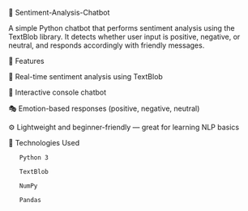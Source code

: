 💬 Sentiment-Analysis-Chatbot

A simple Python chatbot that performs sentiment analysis using the TextBlob library.
It detects whether user input is positive, negative, or neutral, and responds accordingly with friendly messages.

🚀 Features

  🧠 Real-time sentiment analysis using TextBlob

  💬 Interactive console chatbot

  🎭 Emotion-based responses (positive, negative, neutral)

  ⚙️ Lightweight and beginner-friendly — great for learning NLP basics


  🧰 Technologies Used

       Python 3

       TextBlob

       NumPy

       Pandas
